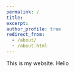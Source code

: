 ```yaml
---
permalink: /
title: 
excerpt: 
author_profile: true
redirect_from: 
  - /about/
  - /about.html
---
```


This is my website. Hello
